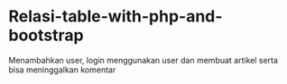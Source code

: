 # Relasi-table-with-php-and-bootstrap
Menambahkan user, login menggunakan user dan membuat artikel serta bisa meninggalkan komentar

